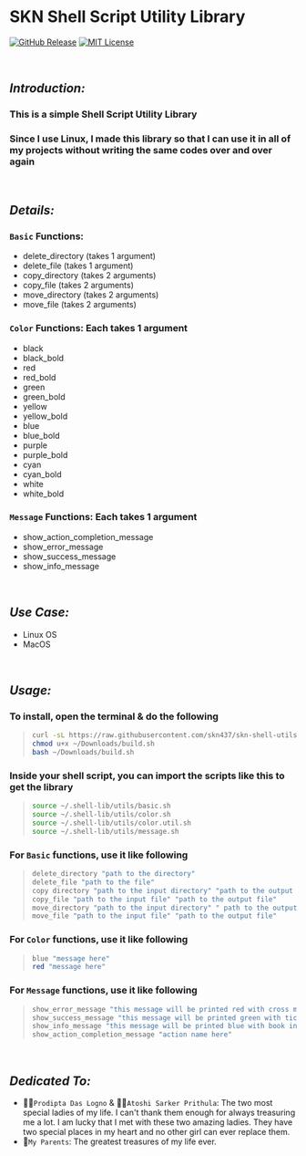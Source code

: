 # SKN Shell Script Utility Library

[![GitHub Release](https://img.shields.io/github/v/release/skn437/skn-shell-utils)](https://github.com/skn437/skn-shell-utils/releases/tag/v1.1.0) [![MIT License](https://img.shields.io/badge/License-MIT-yellow.svg)](https://opensource.org/license/mit)

&nbsp;

## **_Introduction:_**

### This is a simple Shell Script Utility Library

### Since I use Linux, I made this library so that I can use it in all of my projects without writing the same codes over and over again

&nbsp;

## **_Details:_**

### **`Basic` Functions:**

- delete_directory (takes 1 argument)
- delete_file (takes 1 argument)
- copy_directory (takes 2 arguments)
- copy_file (takes 2 arguments)
- move_directory (takes 2 arguments)
- move_file (takes 2 arguments)

### **`Color` Functions: Each takes 1 argument**

- black
- black_bold
- red
- red_bold
- green
- green_bold
- yellow
- yellow_bold
- blue
- blue_bold
- purple
- purple_bold
- cyan
- cyan_bold
- white
- white_bold

### **`Message` Functions: Each takes 1 argument**

- show_action_completion_message
- show_error_message
- show_success_message
- show_info_message

&nbsp;

## **_Use Case:_**

- Linux OS
- MacOS

&nbsp;

## **_Usage:_**

### To install, open the terminal & do the following

> ```zsh
> curl -sL https://raw.githubusercontent.com/skn437/skn-shell-utils/master/build.sh > ~/Downloads/build.sh
> chmod u+x ~/Downloads/build.sh
> bash ~/Downloads/build.sh
> ```

### Inside your shell script, you can import the scripts like this to get the library

> ```zsh
> source ~/.shell-lib/utils/basic.sh
> source ~/.shell-lib/utils/color.sh
> source ~/.shell-lib/utils/color.util.sh
> source ~/.shell-lib/utils/message.sh
> ```

### For `Basic` functions, use it like following

> ```zsh
> delete_directory "path to the directory"
> delete_file "path to the file"
> copy directory "path to the input directory" "path to the output directory"
> copy_file "path to the input file" "path to the output file"
> move_directory "path to the input directory" " path to the output directory"
> move_file "path to the input file" "path to the output file"
> ```

### For `Color` functions, use it like following

> ```zsh
> blue "message here"
> red "message here"
> ```

### For `Message` functions, use it like following

> ```zsh
> show_error_message "this message will be printed red with cross mark"
> show_success_message "this message will be printed green with tick mark"
> show_info_message "this message will be printed blue with book info mark"
> show_action_completion_message "action name here"
> ```

&nbsp;

## **_Dedicated To:_**

- 👩‍🎨`Prodipta Das Logno` & 🧛‍♀️`Atoshi Sarker Prithula`: The two most special ladies of my life. I can't thank them enough for always treasuring me a lot. I am lucky that I met with these two amazing ladies. They have two special places in my heart and no other girl can ever replace them.
- 💯`My Parents`: The greatest treasures of my life ever.
